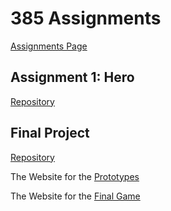 # 385 Assignments

[Assignments Page](https://sagewalsh.github.io/385Assignments/)

## Assignment 1: Hero

[Repository](https://github.com/sagewalsh/385Assignments/tree/main/Assign1Hero)

## Final Project
[Repository](https://github.com/sagewalsh/385Assignments/tree/main/HelloWorld/HelloWorld)

The Website for the [Prototypes](https://sagewalsh.github.io/385Assignments/HelloWorld/Development)

The Website for the [Final Game](https://sagewalsh.github.io/385Assignments/HelloWorld)